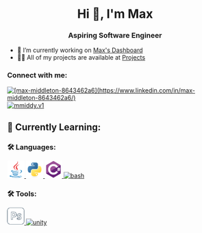 <h1 align="center">Hi 👋, I'm Max</h1>
<h3 align="center">Aspiring Software Engineer</h3>

- 🐤 I’m currently working on [Max's Dashboard]([https://github.com/3trn/Tip-Calculator](https://github.com/3trn/Max-s-Dashboard))
- 👨‍💻 All of my projects are available at [Projects](https://github.com/3trn?tab=repositories)

<h3 align="left">Connect with me:</h3>
<p align="left">
  <a href="https://linkedin.com/in/max middleton" target="blank">
    <img align="center" src="https://raw.githubusercontent.com/rahuldkjain/github-profile-readme-generator/master/src/images/icons/Social/linked-in-alt.svg" alt="[max-middleton-8643462a6](https://www.linkedin.com/in/max-middleton-8643462a6/)" height="30" width="40" />
  </a>
  <a href="https://instagram.com/mmiddy.v1" target="blank">
    <img align="center" src="https://raw.githubusercontent.com/rahuldkjain/github-profile-readme-generator/master/src/images/icons/Social/instagram.svg" alt="mmiddy.v1" height="30" width="40" />
  </a>
</p>

<h2 align="left">🌱 Currently Learning:</h2>

<h3 align="left">🛠️ Languages:</h3>
<p align="left">
  <a href="https://www.java.com" target="_blank" rel="noreferrer">
    <img src="https://raw.githubusercontent.com/devicons/devicon/master/icons/java/java-original.svg" alt="java" width="40" height="40" />
  </a>
  <a href="https://www.python.org" target="_blank" rel="noreferrer">
    <img src="https://raw.githubusercontent.com/devicons/devicon/master/icons/python/python-original.svg" alt="python" width="40" height="40" />
  </a>
  <a href="https://www.w3schools.com/cs/" target="_blank" rel="noreferrer">
    <img src="https://raw.githubusercontent.com/devicons/devicon/master/icons/csharp/csharp-original.svg" alt="csharp" width="40" height="40" />
  </a>
  <a href="https://www.gnu.org/software/bash/" target="_blank" rel="noreferrer">
    <img src="https://www.vectorlogo.zone/logos/gnu_bash/gnu_bash-icon.svg" alt="bash" width="40" height="40" />
  </a>
</p>

<h3 align="left">🛠️ Tools:</h3>
<p align="left">
  <a href="https://www.photoshop.com/en" target="_blank" rel="noreferrer">
    <img src="https://raw.githubusercontent.com/devicons/devicon/master/icons/photoshop/photoshop-line.svg" alt="photoshop" width="40" height="40" />
  </a>
  <a href="https://unity.com/" target="_blank" rel="noreferrer">
    <img src="https://www.vectorlogo.zone/logos/unity3d/unity3d-icon.svg" alt="unity" width="40" height="40" />
  </a>
</p>
